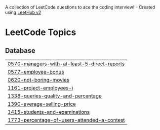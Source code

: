 A collection of LeetCode questions to ace the coding interview! - Created using [LeetHub v2](https://github.com/arunbhardwaj/LeetHub-2.0)
<!---LeetCode Topics Start-->
# LeetCode Topics
## Database
|  |
| ------- |
| [0570-managers-with-at-least-5-direct-reports](https://github.com/Dheerajsingh002/SQL_Leetcode/tree/master/0570-managers-with-at-least-5-direct-reports) |
| [0577-employee-bonus](https://github.com/Dheerajsingh002/SQL_Leetcode/tree/master/0577-employee-bonus) |
| [0620-not-boring-movies](https://github.com/Dheerajsingh002/SQL_Leetcode/tree/master/0620-not-boring-movies) |
| [1161-project-employees-i](https://github.com/Dheerajsingh002/SQL_Leetcode/tree/master/1161-project-employees-i) |
| [1338-queries-quality-and-percentage](https://github.com/Dheerajsingh002/SQL_Leetcode/tree/master/1338-queries-quality-and-percentage) |
| [1390-average-selling-price](https://github.com/Dheerajsingh002/SQL_Leetcode/tree/master/1390-average-selling-price) |
| [1415-students-and-examinations](https://github.com/Dheerajsingh002/SQL_Leetcode/tree/master/1415-students-and-examinations) |
| [1773-percentage-of-users-attended-a-contest](https://github.com/Dheerajsingh002/SQL_Leetcode/tree/master/1773-percentage-of-users-attended-a-contest) |
<!---LeetCode Topics End-->